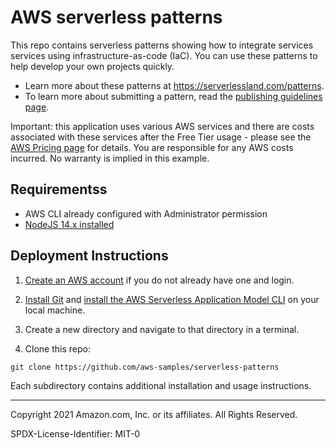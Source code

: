 # AWS serverless patterns

This repo contains serverless patterns showing how to integrate services services using infrastructure-as-code (IaC). You can use these patterns to help develop your own projects quickly.

- Learn more about these patterns at https://serverlessland.com/patterns.
- To learn more about submitting a pattern, read the [publishing guidelines page](https://github.com/aws-samples/serverless-patterns/blob/main/PUBLISHING.md).

Important: this application uses various AWS services and there are costs associated with these services after the Free Tier usage - please see the [AWS Pricing page](https://aws.amazon.com/pricing/) for details. You are responsible for any AWS costs incurred. No warranty is implied in this example.

## Requirementss

* AWS CLI already configured with Administrator permission
* [NodeJS 14.x installed](https://nodejs.org/en/download/)

## Deployment Instructions

1. [Create an AWS account](https://portal.aws.amazon.com/gp/aws/developer/registration/index.html) if you do not already have one and login.

1. [Install Git](https://git-scm.com/book/en/v2/Getting-Started-Installing-Git) and [install the AWS Serverless Application Model CLI](https://docs.aws.amazon.com/serverless-application-model/latest/developerguide/serverless-sam-cli-install.html) on your local machine.

1. Create a new directory and navigate to that directory in a terminal.

1. Clone this repo:

```
git clone https://github.com/aws-samples/serverless-patterns
```

Each subdirectory contains additional installation and usage instructions. 

----
Copyright 2021 Amazon.com, Inc. or its affiliates. All Rights Reserved.

SPDX-License-Identifier: MIT-0
